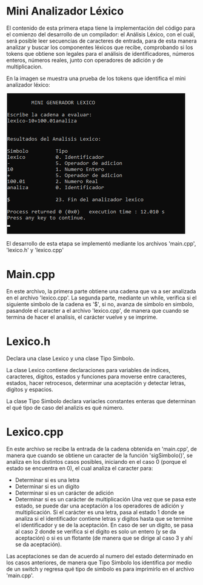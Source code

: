 # Mini Analizador Léxico

El contenido de esta primera etapa tiene la implementación del código para el comienzo del desarrollo de un compilador: el Análisis Léxico, con el cuál, será posible  leer secuencias de caracteres de entrada, para de esta manera analizar y buscar los componentes léxicos que recibe, comprobando si los tokens que obtiene son legales para el análisis de identificadores, números enteros, números reales, junto con operadores de adición y de multiplicacion.

En la imagen se muestra una prueba de los tokens que identifica el mini analizador léxico:

<img src="./images/funcionamiento-mini-analizador-lexico.png">

El desarrollo de esta etapa se implementó mediante los archivos 'main.cpp', 'lexico.h' y 'lexico.cpp'

# Main.cpp

En este archivo, la primera parte obtiene una cadena que va a ser analizada en el archivo 'lexico.cpp'. La segunda parte, mediante un while, verifica si el siguiente simbolo de la cadena es '$', si no, avanza de simbolo en simbolo, pasandole el caracter a el archivo 'lexico.cpp', de manera que cuando se termina de hacer el analisis, el carácter vuelve y se imprime.

# Lexico.h

Declara una clase Lexico y una clase Tipo Simbolo.

La clase Lexico contiene declaraciones para variables de indices, caracteres, digitos, estados y funciones para moverse entre caracteres, estados, hacer retrocesos, determinar una aceptación y detectar letras, digitos y espacios.

La clase Tipo Simbolo declara variacles constantes enteras que determinan el qué tipo de caso del analizis es qué número.

# Lexico.cpp

En este archivo se recibe la entrada de la cadena obtenida en 'main.cpp', de manera que cuando se obtiene un caracter de la función 'sigSimbolo()', se analiza en los distintos casos posibles, iniciando en el caso 0 (porque el estado se encuentra en 0), el cual analiza el caracter para:
- Determinar si es una letra
- Determinar si es un digito
- Determinar si es un carácter de adición
- Determinar si es un carácter de multiplicación
Una vez que se pasa este estado, se puede dar una aceptación a los operadores de adición y multiplicación. 
Si el carácter es una letra, pasa al estado 1 donde se analiza si el identificador contiene letras y digitos hasta que se termine el identificador y se de la aceptación.
En caso de ser un digito, se pasa al caso 2 donde se verifica si el digito es solo un entero (y se da aceptación) o si es un flotante (de manera que se dirige al caso 3 y ahí se da aceptación).

Las aceptaciones se dan de acuerdo al numero del estado determinado en los casos anteriores, de manera que Tipo Simbolo los identifica por medio de un switch y regresa qué tipo de simbolo es para imprimirlo en el archivo 'main.cpp'.
